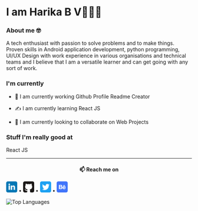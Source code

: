 # I am Harika B V👷🏽‍♂️
### About me 🤓
A tech enthusiast with passion to solve problems and to make things. Proven skills in Android application development, python programming, UI/UX Design with work experience in various organisations and technical teams and I believe that I am a versatile learner and can get going with any sort of work.

### I'm currently

- 💼 I am currently working Github Profile Readme Creator

- ✍️ I am currently learning React JS

- 🌱  I am currently looking to collaborate on Web Projects

 ### Stuff I'm really good at 

React JS

---

<h4 align='center'>📫 Reach me on</h4>

<p align='center'>

<a href = https://www.linkedin.com/in/HARIKA><img src=https://raw.githubusercontent.com/edent/SuperTinyIcons/master/images/svg/linkedin.svg height='30' weight='30'></a> • <a href = https://github.com/harika-bv><img src=https://raw.githubusercontent.com/edent/SuperTinyIcons/master/images/svg/github.svg height='30' weight='30'></a> • <a href = https://twitter.com/harika><img src=https://raw.githubusercontent.com/edent/SuperTinyIcons/master/images/svg/twitter.svg height='30' weight='30'></a> • <a href = https://www.behance.net/harika><img src=https://raw.githubusercontent.com/edent/SuperTinyIcons/master/images/svg/behance.svg height='30' weight='30'></a></p>

![Top Languages](https://github-readme-stats.vercel.app/api/top-langs/?username=harika-bv&layout=compact)
